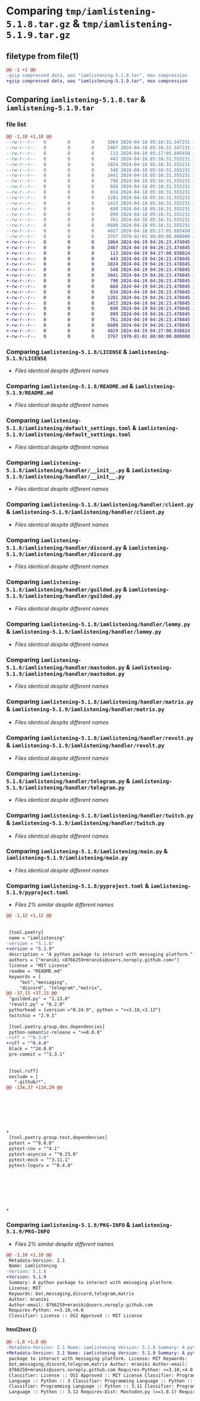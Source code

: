 # Comparing `tmp/iamlistening-5.1.8.tar.gz` & `tmp/iamlistening-5.1.9.tar.gz`

## filetype from file(1)

```diff
@@ -1 +1 @@
-gzip compressed data, was "iamlistening-5.1.8.tar", max compression
+gzip compressed data, was "iamlistening-5.1.9.tar", max compression
```

## Comparing `iamlistening-5.1.8.tar` & `iamlistening-5.1.9.tar`

### file list

```diff
@@ -1,18 +1,18 @@
--rw-r--r--   0        0        0     1064 2024-04-18 05:16:31.547231 iamlistening-5.1.8/LICENSE
--rw-r--r--   0        0        0     2467 2024-04-18 05:16:31.547231 iamlistening-5.1.8/README.md
--rw-r--r--   0        0        0      113 2024-04-18 05:17:05.695458 iamlistening-5.1.8/iamlistening/__init__.py
--rw-r--r--   0        0        0      443 2024-04-18 05:16:31.555231 iamlistening-5.1.8/iamlistening/config.py
--rw-r--r--   0        0        0     1824 2024-04-18 05:16:31.555231 iamlistening-5.1.8/iamlistening/default_settings.toml
--rw-r--r--   0        0        0      548 2024-04-18 05:16:31.555231 iamlistening-5.1.8/iamlistening/handler/__init__.py
--rw-r--r--   0        0        0     3441 2024-04-18 05:16:31.555231 iamlistening-5.1.8/iamlistening/handler/client.py
--rw-r--r--   0        0        0      790 2024-04-18 05:16:31.555231 iamlistening-5.1.8/iamlistening/handler/discord.py
--rw-r--r--   0        0        0      668 2024-04-18 05:16:31.555231 iamlistening-5.1.8/iamlistening/handler/guilded.py
--rw-r--r--   0        0        0      834 2024-04-18 05:16:31.555231 iamlistening-5.1.8/iamlistening/handler/lemmy.py
--rw-r--r--   0        0        0     1281 2024-04-18 05:16:31.555231 iamlistening-5.1.8/iamlistening/handler/mastodon.py
--rw-r--r--   0        0        0     1413 2024-04-18 05:16:31.555231 iamlistening-5.1.8/iamlistening/handler/matrix.py
--rw-r--r--   0        0        0      698 2024-04-18 05:16:31.555231 iamlistening-5.1.8/iamlistening/handler/revolt.py
--rw-r--r--   0        0        0      899 2024-04-18 05:16:31.555231 iamlistening-5.1.8/iamlistening/handler/telegram.py
--rw-r--r--   0        0        0      761 2024-04-18 05:16:31.555231 iamlistening-5.1.8/iamlistening/handler/twitch.py
--rw-r--r--   0        0        0     6600 2024-04-18 05:16:31.555231 iamlistening-5.1.8/iamlistening/main.py
--rw-r--r--   0        0        0     4027 2024-04-18 05:17:05.695458 iamlistening-5.1.8/pyproject.toml
--rw-r--r--   0        0        0     3767 1970-01-01 00:00:00.000000 iamlistening-5.1.8/PKG-INFO
+-rw-r--r--   0        0        0     1064 2024-04-19 04:26:23.474845 iamlistening-5.1.9/LICENSE
+-rw-r--r--   0        0        0     2467 2024-04-19 04:26:23.474845 iamlistening-5.1.9/README.md
+-rw-r--r--   0        0        0      113 2024-04-19 04:27:00.038824 iamlistening-5.1.9/iamlistening/__init__.py
+-rw-r--r--   0        0        0      443 2024-04-19 04:26:23.478845 iamlistening-5.1.9/iamlistening/config.py
+-rw-r--r--   0        0        0     1824 2024-04-19 04:26:23.478845 iamlistening-5.1.9/iamlistening/default_settings.toml
+-rw-r--r--   0        0        0      548 2024-04-19 04:26:23.478845 iamlistening-5.1.9/iamlistening/handler/__init__.py
+-rw-r--r--   0        0        0     3441 2024-04-19 04:26:23.478845 iamlistening-5.1.9/iamlistening/handler/client.py
+-rw-r--r--   0        0        0      790 2024-04-19 04:26:23.478845 iamlistening-5.1.9/iamlistening/handler/discord.py
+-rw-r--r--   0        0        0      668 2024-04-19 04:26:23.478845 iamlistening-5.1.9/iamlistening/handler/guilded.py
+-rw-r--r--   0        0        0      834 2024-04-19 04:26:23.478845 iamlistening-5.1.9/iamlistening/handler/lemmy.py
+-rw-r--r--   0        0        0     1281 2024-04-19 04:26:23.478845 iamlistening-5.1.9/iamlistening/handler/mastodon.py
+-rw-r--r--   0        0        0     1413 2024-04-19 04:26:23.478845 iamlistening-5.1.9/iamlistening/handler/matrix.py
+-rw-r--r--   0        0        0      698 2024-04-19 04:26:23.478845 iamlistening-5.1.9/iamlistening/handler/revolt.py
+-rw-r--r--   0        0        0      899 2024-04-19 04:26:23.478845 iamlistening-5.1.9/iamlistening/handler/telegram.py
+-rw-r--r--   0        0        0      761 2024-04-19 04:26:23.478845 iamlistening-5.1.9/iamlistening/handler/twitch.py
+-rw-r--r--   0        0        0     6600 2024-04-19 04:26:23.478845 iamlistening-5.1.9/iamlistening/main.py
+-rw-r--r--   0        0        0     4029 2024-04-19 04:27:00.038824 iamlistening-5.1.9/pyproject.toml
+-rw-r--r--   0        0        0     3767 1970-01-01 00:00:00.000000 iamlistening-5.1.9/PKG-INFO
```

### Comparing `iamlistening-5.1.8/LICENSE` & `iamlistening-5.1.9/LICENSE`

 * *Files identical despite different names*

### Comparing `iamlistening-5.1.8/README.md` & `iamlistening-5.1.9/README.md`

 * *Files identical despite different names*

### Comparing `iamlistening-5.1.8/iamlistening/default_settings.toml` & `iamlistening-5.1.9/iamlistening/default_settings.toml`

 * *Files identical despite different names*

### Comparing `iamlistening-5.1.8/iamlistening/handler/__init__.py` & `iamlistening-5.1.9/iamlistening/handler/__init__.py`

 * *Files identical despite different names*

### Comparing `iamlistening-5.1.8/iamlistening/handler/client.py` & `iamlistening-5.1.9/iamlistening/handler/client.py`

 * *Files identical despite different names*

### Comparing `iamlistening-5.1.8/iamlistening/handler/discord.py` & `iamlistening-5.1.9/iamlistening/handler/discord.py`

 * *Files identical despite different names*

### Comparing `iamlistening-5.1.8/iamlistening/handler/guilded.py` & `iamlistening-5.1.9/iamlistening/handler/guilded.py`

 * *Files identical despite different names*

### Comparing `iamlistening-5.1.8/iamlistening/handler/lemmy.py` & `iamlistening-5.1.9/iamlistening/handler/lemmy.py`

 * *Files identical despite different names*

### Comparing `iamlistening-5.1.8/iamlistening/handler/mastodon.py` & `iamlistening-5.1.9/iamlistening/handler/mastodon.py`

 * *Files identical despite different names*

### Comparing `iamlistening-5.1.8/iamlistening/handler/matrix.py` & `iamlistening-5.1.9/iamlistening/handler/matrix.py`

 * *Files identical despite different names*

### Comparing `iamlistening-5.1.8/iamlistening/handler/revolt.py` & `iamlistening-5.1.9/iamlistening/handler/revolt.py`

 * *Files identical despite different names*

### Comparing `iamlistening-5.1.8/iamlistening/handler/telegram.py` & `iamlistening-5.1.9/iamlistening/handler/telegram.py`

 * *Files identical despite different names*

### Comparing `iamlistening-5.1.8/iamlistening/handler/twitch.py` & `iamlistening-5.1.9/iamlistening/handler/twitch.py`

 * *Files identical despite different names*

### Comparing `iamlistening-5.1.8/iamlistening/main.py` & `iamlistening-5.1.9/iamlistening/main.py`

 * *Files identical despite different names*

### Comparing `iamlistening-5.1.8/pyproject.toml` & `iamlistening-5.1.9/pyproject.toml`

 * *Files 2% similar despite different names*

```diff
@@ -1,12 +1,12 @@
 
 
 [tool.poetry]
 name = "iamlistening"
-version = "5.1.8"
+version = "5.1.9"
 description = "A python package to interact with messaging platform."
 authors = ["mraniki <8766259+mraniki@users.noreply.github.com>"]
 license = "MIT License"
 readme = "README.md"
 keywords = [
     "bot","messaging",
     "discord", "telegram","matrix",
@@ -37,15 +37,15 @@
 "guilded.py" = "1.13.0"
 "revolt.py" = "0.2.0"
 pythorhead = {version ="0.24.0", python = ">=3.10,<3.12"}
 twitchio = "2.9.1"
 
 [tool.poetry.group.dev.dependencies]
 python-semantic-release = ">=8.0.8"
-ruff = "^0.3.0"
+ruff = "^0.4.0"
 black = "^24.0.0"
 pre-commit = "^3.3.1"
 
 
 [tool.ruff]
 exclude = [
   ".github/*",
@@ -134,27 +134,29 @@
 
 
 
 
 
 
 
+
 [tool.poetry.group.test.dependencies]
 pytest = "^8.0.0"
 pytest-cov = "^4.1"
 pytest-asyncio = "^0.23.0"
 pytest-mock = "^3.11.1"
 pytest-loguru = "^0.4.0"
 
 
 
 
 
 
 
+
```

### Comparing `iamlistening-5.1.8/PKG-INFO` & `iamlistening-5.1.9/PKG-INFO`

 * *Files 2% similar despite different names*

```diff
@@ -1,10 +1,10 @@
 Metadata-Version: 2.1
 Name: iamlistening
-Version: 5.1.8
+Version: 5.1.9
 Summary: A python package to interact with messaging platform.
 License: MIT
 Keywords: bot,messaging,discord,telegram,matrix
 Author: mraniki
 Author-email: 8766259+mraniki@users.noreply.github.com
 Requires-Python: >=3.10,<4.0
 Classifier: License :: OSI Approved :: MIT License
```

#### html2text {}

```diff
@@ -1,8 +1,8 @@
-Metadata-Version: 2.1 Name: iamlistening Version: 5.1.8 Summary: A python
+Metadata-Version: 2.1 Name: iamlistening Version: 5.1.9 Summary: A python
 package to interact with messaging platform. License: MIT Keywords:
 bot,messaging,discord,telegram,matrix Author: mraniki Author-email:
 8766259+mraniki@users.noreply.github.com Requires-Python: >=3.10,<4.0
 Classifier: License :: OSI Approved :: MIT License Classifier: Programming
 Language :: Python :: 3 Classifier: Programming Language :: Python :: 3.10
 Classifier: Programming Language :: Python :: 3.11 Classifier: Programming
 Language :: Python :: 3.12 Requires-Dist: Mastodon.py (==1.8.1) Requires-Dist:
```


